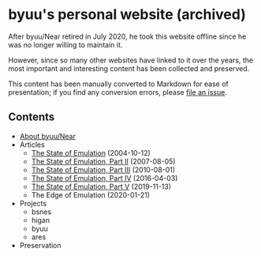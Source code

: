 # byuu's personal website (archived)

After byuu/Near retired in July 2020,
he took this website offline
since he was no longer willing to maintain it.

However,
since so many other websites have linked to it over the years,
the most important and interesting content has been collected and preserved.

This content has been manually converted to Markdown for ease of presentation;
if you find any conversion errors,
please [file an issue](https://github.com/byuu/byuu.org).

## Contents

  - [About byuu/Near](/about/)
  - Articles
      - [The State of Emulation](./articles/state-of-emulation/) (2004-10-12)
      - [The State of Emulation, Part II](./articles/state-of-emulation-ii/) (2007-08-05)
      - [The State of Emulation, Part III](./articles/state-of-emulation-iii/) (2010-08-01)
      - [The State of Emulation, Part IV](./articles/state-of-emulation-iv/) (2016-04-03)
      - [The State of Emulation, Part V](./articles/state-of-emulation-v/) (2019-11-13)
      - The Edge of Emulation (2020-01-21)
  - Projects
      - bsnes
      - higan
      - byuu
      - ares
  - Preservation
